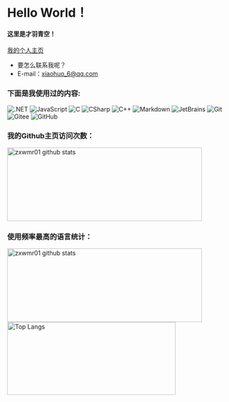 # Hello World！
#### 这里是才羽青空！
<a href="http://www.zxwmr.top">我的个人主页</a>

- 要怎么联系我呢？
- E-mail：xiaohuo_6@qq.com

### 下面是我使用过的内容:

![.NET](https://img.shields.io/badge/-.NET-000000?style=flat&logo=.NET)
![JavaScript](https://img.shields.io/badge/-JavaScript-000000?style=flat&logo=JavaScript)
![C](https://img.shields.io/badge/-C-000000?style=flat&logo=C)
![CSharp](https://img.shields.io/badge/-CSharp-000000?style=flat&logo=csharp)
![C++](https://img.shields.io/badge/-C++-000000?style=flat&logo=cplusplus)
![Markdown](https://img.shields.io/badge/-Markdown-000000?style=flat&logo=Markdown)
![JetBrains](https://img.shields.io/badge/-JetBrains-000000?style=flat&logo=JetBrains)
![Git](https://img.shields.io/badge/-Git-000000?style=flat&logo=git)
![Gitee](https://img.shields.io/badge/-Gitee-000000?style=flat&logo=gitee)
![GitHub](https://img.shields.io/badge/-GitHub-000000?style=flat&logo=github)

### 我的Github主页访问次数：

<img align="center" src="https://count.getloli.com/@zxwmr01?name=zxwmr01&theme=gelbooru-h&padding=7&offset=0&align=top&scale=1&pixelated=1&darkmode=auto" alt="zxwmr01 github stats" width="450px" height="170" /></a>

### 使用频率最高的语言统计：

  <img align="center" src="https://github-readme-stats.vercel.app/api?username=zxwmr01&hide=prs&count_private=true&show_icons=true&theme=material-palenight" alt="zxwmr01 github stats" width="450px" height="170" /></a>
  <img align="center" src="https://github-readme-stats.vercel.app/api/top-langs/?username=zxwmr01&layout=compact&theme=material-palenight" alt="Top Langs" width="389px" height="168" /></a>

